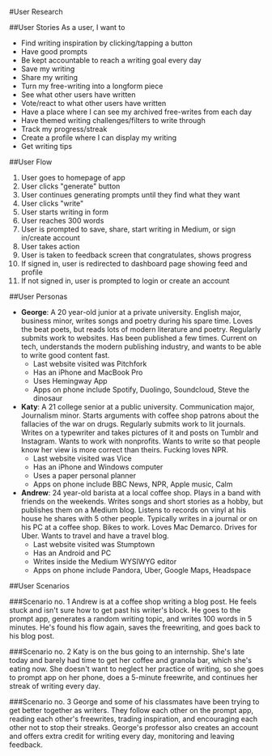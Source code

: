 #User Research

##User Stories
As a user, I want to
- Find writing inspiration by clicking/tapping a button
- Have good prompts
- Be kept accountable to reach a writing goal every day
- Save my writing
- Share my writing
- Turn my free-writing into a longform piece
- See what other users have written
- Vote/react to what other users have written
- Have a place where I can see my archived free-writes from each day
- Have themed writing challenges/filters to write through
- Track my progress/streak
- Create a profile where I can display my writing
- Get writing tips

##User Flow
1. User goes to homepage of app
2. User clicks "generate" button
3. User continues generating prompts until they find what they want
4. User clicks "write"
5. User starts writing in form
6. User reaches 300 words
7. User is prompted to save, share, start writing in Medium, or sign in/create account
8. User takes action
9. User is taken to feedback screen that congratulates, shows progress
10. If signed in, user is redirected to dashboard page showing feed and profile
11. If not signed in, user is prompted to login or create an account

##User Personas
- **George**: A 20 year-old junior at a private university. English major, business minor, writes songs and poetry during his spare time. Loves the beat poets, but reads lots of modern literature and poetry. Regularly submits work to websites. Has been published a few times. Current on tech, understands the modern publishing industry, and wants to be able to write good content fast.
    + Last website visited was Pitchfork
    + Has an iPhone and MacBook Pro
    + Uses Hemingway App
    + Apps on phone include Spotify, Duolingo, Soundcloud, Steve the dinosaur
- **Katy**: A 21 college senior at a public university. Communication major, Journalism minor. Starts arguments with coffee shop patrons about the fallacies of the war on drugs. Regularly submits work to lit journals. Writes on a typewriter and takes pictures of it and posts on Tumblr and Instagram. Wants to work with nonprofits. Wants to write so that people know her view is more correct than theirs. Fucking loves NPR.
    + Last website visited was Vice
    + Has an iPhone and Windows computer
    + Uses a paper personal planner
    + Apps on phone include BBC News, NPR, Apple music, Calm
- **Andrew**: 24 year-old barista at a local coffee shop. Plays in a band with friends on the weekends. Writes songs and short stories as a hobby, but publishes them on a Medium blog. Listens to records on vinyl at his house he shares with 5 other people. Typically writes in a journal or on his PC at a coffee shop. Bikes to work. Loves Mac Demarco. Drives for Uber. Wants to travel and have a travel blog.
    + Last website visited was Stumptown
    + Has an Android and PC
    + Writes inside the Medium WYSIWYG editor
    + Apps on phone include Pandora, Uber, Google Maps, Headspace

##User Scenarios

###Scenario no. 1
Andrew is at a coffee shop writing a blog post. He feels stuck and isn't sure how to get past his writer's block. He goes to the prompt app, generates a random writing topic, and writes 100 words in 5 minutes. He's found his flow again, saves the freewriting, and goes back to his blog post.

###Scenario no. 2
Katy is on the bus going to an internship. She's late today and barely had time to get her coffee and granola bar, which she's eating now. She doesn't want to neglect her practice of writing, so she goes to prompt app on her phone, does a 5-minute freewrite, and continues her streak of writing every day.

###Scenario no. 3
George and some of his classmates have been trying to get better together as writers. They follow each other on the prompt app, reading each other's freewrites, trading inspiration, and encouraging each other not to stop their streaks. George's professor also creates an account and offers extra credit for writing every day, monitoring and leaving feedback.













